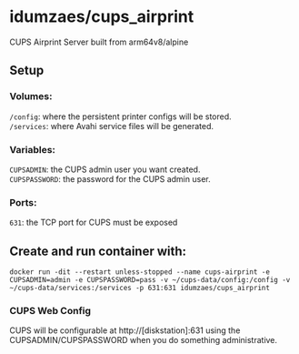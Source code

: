 # idumzaes/cups_airprint
CUPS Airprint Server built from arm64v8/alpine

## Setup
### Volumes:
`/config`: where the persistent printer configs will be stored.<br>
`/services`: where Avahi service files will be generated.
### Variables:
`CUPSADMIN`: the CUPS admin user you want created.<br>
`CUPSPASSWORD`: the password for the CUPS admin user.
### Ports:
`631`: the TCP port for CUPS must be exposed

## Create and run container with:

`docker run -dit --restart unless-stopped --name cups-airprint -e CUPSADMIN=admin -e CUPSPASSWORD=pass -v ~/cups-data/config:/config -v ~/cups-data/services:/services -p 631:631 idumzaes/cups_airprint`

### CUPS Web Config
CUPS will be configurable at http://[diskstation]:631 using the CUPSADMIN/CUPSPASSWORD when you do something administrative.
